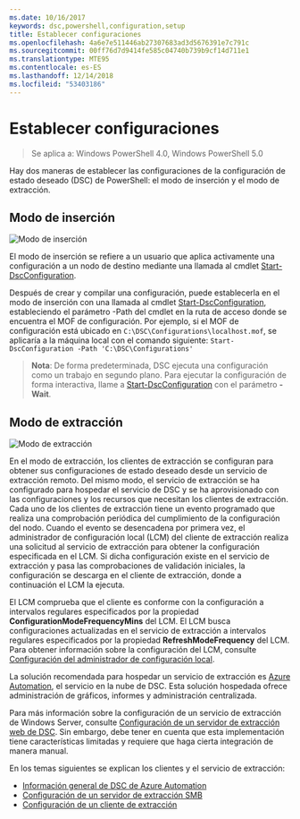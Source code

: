 ```yaml
---
ms.date: 10/16/2017
keywords: dsc,powershell,configuration,setup
title: Establecer configuraciones
ms.openlocfilehash: 4a6e7e511446ab27307683ad3d5676391e7c791c
ms.sourcegitcommit: 00ff76d7d9414fe585c04740b739b9cf14d711e1
ms.translationtype: MTE95
ms.contentlocale: es-ES
ms.lasthandoff: 12/14/2018
ms.locfileid: "53403186"
---
```

# <a name="enacting-configurations"></a>Establecer configuraciones

>Se aplica a: Windows PowerShell 4.0, Windows PowerShell 5.0

Hay dos maneras de establecer las configuraciones de la configuración de estado deseado (DSC) de PowerShell: el modo de inserción y el modo de extracción.

## <a name="push-mode"></a>Modo de inserción

![Modo de inserción](../images/pushModel.png "Cómo funciona el modo de inserción")

El modo de inserción se refiere a un usuario que aplica activamente una configuración a un nodo de destino mediante una llamada al cmdlet [Start-DscConfiguration](/powershell/module/psdesiredstateconfiguration/start-dscconfiguration).

Después de crear y compilar una configuración, puede establecerla en el modo de inserción con una llamada al cmdlet [Start-DscConfiguration](/powershell/module/psdesiredstateconfiguration/start-dscconfiguration), estableciendo el parámetro -Path del cmdlet en la ruta de acceso donde se encuentra el MOF de configuración.
Por ejemplo, si el MOF de configuración está ubicado en `C:\DSC\Configurations\localhost.mof`, se aplicaría a la máquina local con el comando siguiente: `Start-DscConfiguration -Path 'C:\DSC\Configurations'`

> __Nota__: De forma predeterminada, DSC ejecuta una configuración como un trabajo en segundo plano. Para ejecutar la configuración de forma interactiva, llame a [Start-DscConfiguration](/powershell/module/psdesiredstateconfiguration/start-dscconfiguration) con el parámetro __-Wait__.

## <a name="pull-mode"></a>Modo de extracción

![Modo de extracción](../images/pullModel.png "Cómo funciona el modo de extracción")

En el modo de extracción, los clientes de extracción se configuran para obtener sus configuraciones de estado deseado desde un servicio de extracción remoto.
Del mismo modo, el servicio de extracción se ha configurado para hospedar el servicio de DSC y se ha aprovisionado con las configuraciones y los recursos que necesitan los clientes de extracción.
Cada uno de los clientes de extracción tiene un evento programado que realiza una comprobación periódica del cumplimiento de la configuración del nodo.
Cuando el evento se desencadena por primera vez, el administrador de configuración local (LCM) del cliente de extracción realiza una solicitud al servicio de extracción para obtener la configuración especificada en el LCM.
Si dicha configuración existe en el servicio de extracción y pasa las comprobaciones de validación iniciales, la configuración se descarga en el cliente de extracción, donde a continuación el LCM la ejecuta.

El LCM comprueba que el cliente es conforme con la configuración a intervalos regulares especificados por la propiedad **ConfigurationModeFrequencyMins** del LCM.
El LCM busca configuraciones actualizadas en el servicio de extracción a intervalos regulares especificados por la propiedad **RefreshModeFrequency** del LCM.
Para obtener información sobre la configuración del LCM, consulte [Configuración del administrador de configuración local](../managing-nodes/metaConfig.md).

La solución recomendada para hospedar un servicio de extracción es [Azure Automation](https://azure.microsoft.com/services/automation/), el servicio en la nube de DSC.
Esta solución hospedada ofrece administración de gráficos, informes y administración centralizada.

Para más información sobre la configuración de un servicio de extracción de Windows Server, consulte [Configuración de un servidor de extracción web de DSC](pullServer.md).
Sin embargo, debe tener en cuenta que esta implementación tiene características limitadas y requiere que haga cierta integración de manera manual.

En los temas siguientes se explican los clientes y el servicio de extracción:

- [Información general de DSC de Azure Automation](https://docs.microsoft.com/en-us/azure/automation/automation-dsc-overview)
- [Configuración de un servidor de extracción SMB](pullServerSMB.md)
- [Configuración de un cliente de extracción](pullClientConfigID.md)
